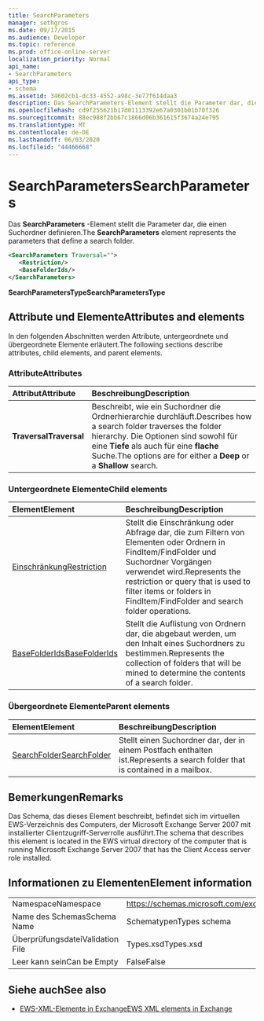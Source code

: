 ```yaml
---
title: SearchParameters
manager: sethgros
ms.date: 09/17/2015
ms.audience: Developer
ms.topic: reference
ms.prod: office-online-server
localization_priority: Normal
api_name:
- SearchParameters
api_type:
- schema
ms.assetid: 34602cb1-dc33-4552-a98c-3e77f614daa3
description: Das SearchParameters-Element stellt die Parameter dar, die einen Suchordner definieren.
ms.openlocfilehash: cd9f255621b17d01113392e67a0301b01b70f326
ms.sourcegitcommit: 88ec988f2bb67c1866d06b361615f3674a24e795
ms.translationtype: MT
ms.contentlocale: de-DE
ms.lasthandoff: 06/03/2020
ms.locfileid: "44466668"
---
```

# <a name="searchparameters"></a><span data-ttu-id="a553b-103">SearchParameters</span><span class="sxs-lookup"><span data-stu-id="a553b-103">SearchParameters</span></span>

<span data-ttu-id="a553b-104">Das **SearchParameters** -Element stellt die Parameter dar, die einen Suchordner definieren.</span><span class="sxs-lookup"><span data-stu-id="a553b-104">The **SearchParameters** element represents the parameters that define a search folder.</span></span> 
  
```xml
<SearchParameters Traversal="">
   <Restriction/>
   <BaseFolderIds/>
</SearchParameters>
```

 <span data-ttu-id="a553b-105">**SearchParametersType**</span><span class="sxs-lookup"><span data-stu-id="a553b-105">**SearchParametersType**</span></span>
## <a name="attributes-and-elements"></a><span data-ttu-id="a553b-106">Attribute und Elemente</span><span class="sxs-lookup"><span data-stu-id="a553b-106">Attributes and elements</span></span>

<span data-ttu-id="a553b-107">In den folgenden Abschnitten werden Attribute, untergeordnete und übergeordnete Elemente erläutert.</span><span class="sxs-lookup"><span data-stu-id="a553b-107">The following sections describe attributes, child elements, and parent elements.</span></span>
  
### <a name="attributes"></a><span data-ttu-id="a553b-108">Attribute</span><span class="sxs-lookup"><span data-stu-id="a553b-108">Attributes</span></span>

|<span data-ttu-id="a553b-109">**Attribut**</span><span class="sxs-lookup"><span data-stu-id="a553b-109">**Attribute**</span></span>|<span data-ttu-id="a553b-110">**Beschreibung**</span><span class="sxs-lookup"><span data-stu-id="a553b-110">**Description**</span></span>|
|:-----|:-----|
|<span data-ttu-id="a553b-111">**Traversal**</span><span class="sxs-lookup"><span data-stu-id="a553b-111">**Traversal**</span></span> <br/> |<span data-ttu-id="a553b-112">Beschreibt, wie ein Suchordner die Ordnerhierarchie durchläuft.</span><span class="sxs-lookup"><span data-stu-id="a553b-112">Describes how a search folder traverses the folder hierarchy.</span></span> <span data-ttu-id="a553b-113">Die Optionen sind sowohl für eine **Tiefe** als auch für eine **flache** Suche.</span><span class="sxs-lookup"><span data-stu-id="a553b-113">The options are for either a **Deep** or a **Shallow** search.</span></span>  <br/> |
   
### <a name="child-elements"></a><span data-ttu-id="a553b-114">Untergeordnete Elemente</span><span class="sxs-lookup"><span data-stu-id="a553b-114">Child elements</span></span>

|<span data-ttu-id="a553b-115">**Element**</span><span class="sxs-lookup"><span data-stu-id="a553b-115">**Element**</span></span>|<span data-ttu-id="a553b-116">**Beschreibung**</span><span class="sxs-lookup"><span data-stu-id="a553b-116">**Description**</span></span>|
|:-----|:-----|
|[<span data-ttu-id="a553b-117">Einschränkung</span><span class="sxs-lookup"><span data-stu-id="a553b-117">Restriction</span></span>](restriction.md) <br/> |<span data-ttu-id="a553b-118">Stellt die Einschränkung oder Abfrage dar, die zum Filtern von Elementen oder Ordnern in FindItem/FindFolder und Suchordner Vorgängen verwendet wird.</span><span class="sxs-lookup"><span data-stu-id="a553b-118">Represents the restriction or query that is used to filter items or folders in FindItem/FindFolder and search folder operations.</span></span>  <br/> |
|[<span data-ttu-id="a553b-119">BaseFolderIds</span><span class="sxs-lookup"><span data-stu-id="a553b-119">BaseFolderIds</span></span>](basefolderids.md) <br/> |<span data-ttu-id="a553b-120">Stellt die Auflistung von Ordnern dar, die abgebaut werden, um den Inhalt eines Suchordners zu bestimmen.</span><span class="sxs-lookup"><span data-stu-id="a553b-120">Represents the collection of folders that will be mined to determine the contents of a search folder.</span></span>  <br/> |
   
### <a name="parent-elements"></a><span data-ttu-id="a553b-121">Übergeordnete Elemente</span><span class="sxs-lookup"><span data-stu-id="a553b-121">Parent elements</span></span>

|<span data-ttu-id="a553b-122">**Element**</span><span class="sxs-lookup"><span data-stu-id="a553b-122">**Element**</span></span>|<span data-ttu-id="a553b-123">**Beschreibung**</span><span class="sxs-lookup"><span data-stu-id="a553b-123">**Description**</span></span>|
|:-----|:-----|
|[<span data-ttu-id="a553b-124">SearchFolder</span><span class="sxs-lookup"><span data-stu-id="a553b-124">SearchFolder</span></span>](searchfolder.md) <br/> |<span data-ttu-id="a553b-125">Stellt einen Suchordner dar, der in einem Postfach enthalten ist.</span><span class="sxs-lookup"><span data-stu-id="a553b-125">Represents a search folder that is contained in a mailbox.</span></span>  <br/> |
   
## <a name="remarks"></a><span data-ttu-id="a553b-126">Bemerkungen</span><span class="sxs-lookup"><span data-stu-id="a553b-126">Remarks</span></span>

<span data-ttu-id="a553b-127">Das Schema, das dieses Element beschreibt, befindet sich im virtuellen EWS-Verzeichnis des Computers, der Microsoft Exchange Server 2007 mit installierter Clientzugriff-Serverrolle ausführt.</span><span class="sxs-lookup"><span data-stu-id="a553b-127">The schema that describes this element is located in the EWS virtual directory of the computer that is running Microsoft Exchange Server 2007 that has the Client Access server role installed.</span></span>
  
## <a name="element-information"></a><span data-ttu-id="a553b-128">Informationen zu Elementen</span><span class="sxs-lookup"><span data-stu-id="a553b-128">Element information</span></span>

|||
|:-----|:-----|
|<span data-ttu-id="a553b-129">Namespace</span><span class="sxs-lookup"><span data-stu-id="a553b-129">Namespace</span></span>  <br/> |https://schemas.microsoft.com/exchange/services/2006/types  <br/> |
|<span data-ttu-id="a553b-130">Name des Schemas</span><span class="sxs-lookup"><span data-stu-id="a553b-130">Schema Name</span></span>  <br/> |<span data-ttu-id="a553b-131">Schematypen</span><span class="sxs-lookup"><span data-stu-id="a553b-131">Types schema</span></span>  <br/> |
|<span data-ttu-id="a553b-132">Überprüfungsdatei</span><span class="sxs-lookup"><span data-stu-id="a553b-132">Validation File</span></span>  <br/> |<span data-ttu-id="a553b-133">Types.xsd</span><span class="sxs-lookup"><span data-stu-id="a553b-133">Types.xsd</span></span>  <br/> |
|<span data-ttu-id="a553b-134">Leer kann sein</span><span class="sxs-lookup"><span data-stu-id="a553b-134">Can be Empty</span></span>  <br/> |<span data-ttu-id="a553b-135">False</span><span class="sxs-lookup"><span data-stu-id="a553b-135">False</span></span>  <br/> |
   
## <a name="see-also"></a><span data-ttu-id="a553b-136">Siehe auch</span><span class="sxs-lookup"><span data-stu-id="a553b-136">See also</span></span>



- [<span data-ttu-id="a553b-137">EWS-XML-Elemente in Exchange</span><span class="sxs-lookup"><span data-stu-id="a553b-137">EWS XML elements in Exchange</span></span>](ews-xml-elements-in-exchange.md)

